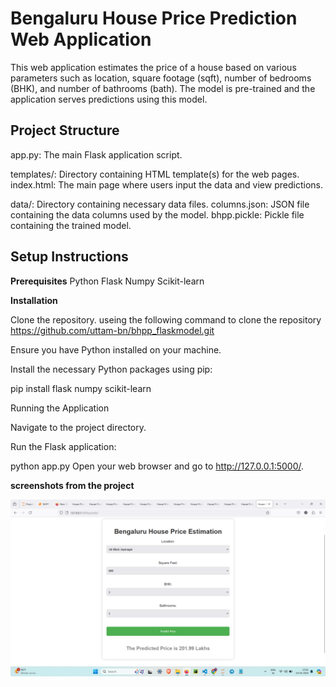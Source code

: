 # Bengaluru House Price Prediction Web Application


This web application estimates the price of a house based on various parameters such as location, square footage (sqft), number of bedrooms (BHK), and number of bathrooms (bath). The model is pre-trained and the application serves predictions using this model.

## Project Structure

app.py: The main Flask application script.

templates/: Directory containing HTML template(s) for the web pages.
          index.html: The main page where users input the data and view predictions.

data/: Directory containing necessary data files.
       columns.json: JSON file containing the data columns used by the model.
       bhpp.pickle: Pickle file containing the trained model.

## Setup Instructions

**Prerequisites**
Python 
Flask
Numpy
Scikit-learn 


**Installation**

Clone the repository. useing the following command to clone the repository
https://github.com/uttam-bn/bhpp_flaskmodel.git

Ensure you have Python installed on your machine.

Install the necessary Python packages using pip:


pip install flask numpy scikit-learn

Running the Application

Navigate to the project directory.

Run the Flask application:

python app.py
Open your web browser and go to http://127.0.0.1:5000/.

**screenshots from the project**

![alt text](<Screenshot (51).png>)
